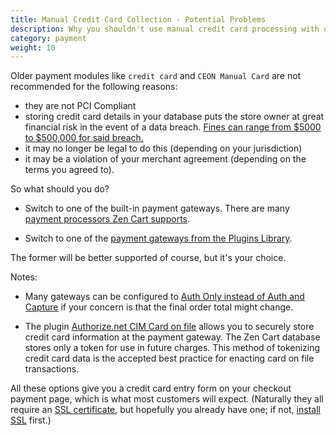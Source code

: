 ```yaml
---
title: Manual Credit Card Collection - Potential Problems 
description: Why you shouldn't use manual credit card processing with online stores
category: payment
weight: 10
---
```


Older payment modules like `credit card` and `CEON Manual Card` are not recommended for the following reasons: 

- they are not PCI Compliant
- storing credit card details in your database puts the store owner at great financial risk in the event of a data breach.  [Fines can range from $5000 to $500,000 for said breach.](https://ebizcharge.com/blog/storing-credit-card-information-safely-in-2022-the-dos-and-donts/#:~:text=In%20addition%2C%20if%20a%20merchant,far%20outweighs%20any%20security%20solution.)
- it may no longer be legal to do this (depending on your jurisdiction)
- it may be a violation of your merchant agreement (depending on the terms you agreed to).

So what should you do? 

- Switch to one of the built-in payment gateways.  There are many [payment processors Zen Cart supports](https://www.zen-cart.com/content.php?14-Payment-Processing). 

- Switch to one of the [payment gateways from the Plugins Library](https://www.zen-cart.com/downloads.php?do=cat&id=8).

The former will be better supported of course, but it's your choice.

Notes: 

- Many gateways can be configured to [Auth Only instead of Auth and Capture](/user/payment/auth_only/) if your concern is that the final order total might change.

- The plugin [Authorize.net CIM Card on file](https://www.zen-cart.com/downloads.php?do=file&id=2272) allows you to securely store credit card information at the payment gateway.  The Zen Cart database stores only a token for use in future charges.  This method of tokenizing credit card data is the accepted best practice for enacting card on file transactions.

All these options give you a credit card entry form on your checkout payment page, which is what most customers will expect.  (Naturally they all require an [SSL certificate](/user/security/ssl_cert/), but hopefully you already have one; if not, [install SSL](/user/installing/enable_ssl/) first.)

